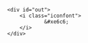 
<!DOCTYPE html>
<html lang="en">
<head>
<meta charset="UTF-8">
<meta name="viewport" content="width=device-width, initial-scale=1.0">
<meta http-equiv="X-UA-Compatible" content="ie=edge">
<title>1.unicode引用（原始）</title>
<style>
    @font-face {
        font-family: 'iconfont';  /* project id 399190 */
        src: url('http://at.alicdn.com/t/font_399190_d2qkperwupmeipb9.eot');
        src: url('http://at.alicdn.com/t/font_399190_d2qkperwupmeipb9.eot?#iefix') format('embedded-opentype'),
        url('http://at.alicdn.com/t/font_399190_d2qkperwupmeipb9.woff') format('woff'),
        url('http://at.alicdn.com/t/font_399190_d2qkperwupmeipb9.ttf') format('truetype'),
        url('http://at.alicdn.com/t/font_399190_d2qkperwupmeipb9.svg#iconfont') format('svg');
    }

    .iconfont{ font-family:"iconfont" !important;
                font-style:normal;
                -webkit-font-smoothing: antialiased;
                -webkit-text-stroke-width: 0.2px; 
                -moz-osx-font-smoothing: grayscale;
                color:navy;
                font-size: 30px;
       }
</style>
</head>
<body>

    <div id="out">
        <i class="iconfont">
                &#xe6c6;
        </i>
    </div>

</body>

<script>

</script>
</html>
